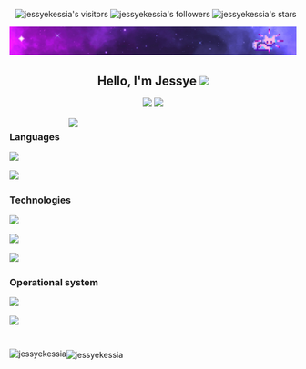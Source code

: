 <p align="right">
	<img alt="jessyekessia's visitors" src="https://komarev.com/ghpvc/?username=jessyekessia&color=8c36db&style=flat&label=visitors" />
	<img alt="jessyekessia's followers" src="https://img.shields.io/github/followers/jessyekessia?color=blueviolet" />
	<img alt="jessyekessia's stars" src="https://img.shields.io/github/stars/jessyekessia?color=blueviolet" />
</p>

[![Poster with background image of a galaxy in the colours purple and blue with animated sparkling stars and a pixelated cat.](poster_galaxy-2.gif)](https://www.linkedin.com/in/jessyekessia/)

<h2 align="center">Hello, I'm Jessye <img src="https://media.giphy.com/media/mGcNjsfWAjY5AEZNw6/giphy.gif" width="50"></h2>

<div align="center" > 
	<a href="#" alt="Gmail"> 
		<img src="https://img.shields.io/badge/jessyekessia16@gmail.com-%23D14836.svg?&style=for-the-badge&logo=gmail&logoColor=white" /></a>
	<a href="https://www.linkedin.com/in/jessye-pereira-b4733b1b7/" alt="LinkedIn"> 
		<img src="https://img.shields.io/badge/Jessye Pereira-%230077B5.svg?&style=for-the-badge&logo=linkedin&logoColor=white" /></a>
</div>
<br>

<img src="https://raw.githubusercontent.com/MicaelliMedeiros/micaellimedeiros/master/image/computer-illustration.png" min-width="400px" max-width="400px" width="400px" align="right">

<div>

### Languages
<p align="left">
	  <a alt="Python">
  <img src="https://img.shields.io/badge/Python-3776AB?style=for-the-badge&logo=python&logoColor=white" /></a>
  <p align="left">
	  <a alt="JavaScript">
  <img src="https://img.shields.io/badge/JavaScript-F7DF1E?style=for-the-badge&logo=javascript&logoColor=black" /></a>

### Technologies
<p align="left">
	  <a alt="Git">
  <img src="https://img.shields.io/badge/Git-E34F26?style=for-the-badge&logo=git&logoColor=white" /></a>
<p align="left">
	  <a alt="HTML">
  <img src="https://img.shields.io/badge/HTML5-E34F26?style=for-the-badge&logo=html5&logoColor=white" /></a>
<p align="left">
	  <a alt="CSS">
  <img src="https://img.shields.io/badge/CSS-239120?&style=for-the-badge&logo=css3&logoColor=white" /></a>

### Operational system
<p align="left">
	  <a alt="Linux">
  <img src="https://img.shields.io/badge/Linux-E34F26?style=for-the-badge&logo=linux&logoColor=black" /></a>
<p align="left">
	  <a alt="Windows">
  <img src="https://img.shields.io/badge/Windows-017AD7?style=for-the-badge&logo=windows&logoColor=white" /></a>

</div>

#
<div> 
<p><img align="left" src="https://github-readme-stats.vercel.app/api?username=jessyekessia&theme=omni&hide_border=false&include_all_commits=false&count_private=false" alt="jessyekessia" /> </p>
<p><img align="center" src="https://github-readme-stats.vercel.app/api/top-langs/?username=jessyekessia&theme=omni&hide_border=false&include_all_commits=false&count_private=false&layout=compact" alt="jessyekessia" /></p>
</div>
